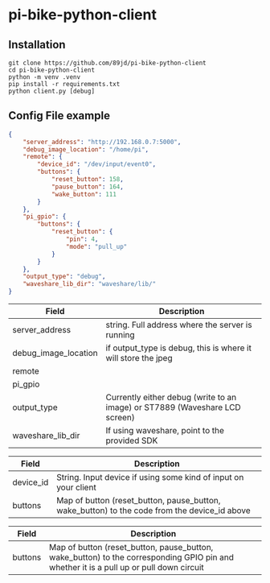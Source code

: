 # pi-bike-python-client

## Installation
```
git clone https://github.com/89jd/pi-bike-python-client
cd pi-bike-python-client
python -m venv .venv
pip install -r requirements.txt
python client.py [debug]
```

## Config File example

```json
{
    "server_address": "http://192.168.0.7:5000",
    "debug_image_location": "/home/pi",
    "remote": { 
        "device_id": "/dev/input/event0",
        "buttons": {
            "reset_button": 158,
            "pause_button": 164,
            "wake_button": 111
        }
    },
    "pi_gpio": {
        "buttons": {    
            "reset_button": {
                "pin": 4,
                "mode": "pull_up"
            }
        }
    },
    "output_type": "debug",
    "waveshare_lib_dir": "waveshare/lib/"
}
```


| Field      | Description |
| ----------- | ----------- |
| server_address      | string. Full address where the server is running  |
| debug_image_location   |if output_type is debug, this is where it will store the jpeg        |
| remote   | 
| pi_gpio   | 
| output_type   | Currently either debug (write to an image) or ST7889 (Waveshare LCD screen) |
| waveshare_lib_dir   | If using waveshare, point to the provided SDK |

| Field      | Description |
| ----------- | ----------- |
| device_id      | String. Input device if using some kind of input on your client  |
| buttons   | Map of button (reset_button, pause_button, wake_button) to the code from the device_id above   |


| Field      | Description |
| ----------- | ----------- |
| buttons   | Map of button (reset_button, pause_button, wake_button) to the corresponding GPIO pin and whether it is a pull up or pull down circuit|

